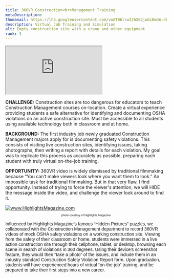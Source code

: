 ```yaml
---
title: 360VR Construction<br>Management Training
metaDescription: 
thumbnail: https://lh3.googleusercontent.com/voATB6lrwI2hX82jwGiBm3n-db1NGPZvAbQ8Og39ALXetIS_baLVg8Sa7vgOCcPZ-tcQO6MiLvRtR0bs3xyCalbmRVn6avjOLSBuNBEM2_WC5HAwq6sYGBDSgrByfqcSo5vDj5cpDQ=w2400
description: Virtual Job Training and Simulation
alt: Empty construction site with a crane and other equipment
rank: 3
---
```



<iframe src="https://momento360.com/e/u/1f47f937e0044f1bb04db34e4df99ecf?utm_campaign=embed&utm_source=other&heading=0&pitch=0&field-of-view=60&size=small" class="youtube-iframe"></iframe>

**CHALLENGE:** Construction sites are too dangerous for educators to teach Construction Management courses on-location. Create a virtual experience providing students a safe alternative for identifying and documenting OSHA violations on an active construction site. Must be accessible to all students using available technology both in classroom and at home.

**BACKGROUND:** The first industry job newly graduated Construction Management majors apply for is documenting safety violations. This consists of visiting live construction sites, identifying issues, taking photographs, then writing a report with details for each violation. My goal was to replicate this process as accurately as possible, preparing each student with truly virtual on-the-job training.

**OPPORTUNITY:** 360VR video is widely dismissed by traditional filmmaking because “You can’t make viewers look where you want them to look.” An impossible task for traditional filmmaking. But in that very flaw, I find opportunity. Instead of trying to force the viewer's attention, we will HIDE the message inside the video, and challenge the viewer look around to find it.

<div class="row">
  <div class="col-md-3">
    <a href="https://www.highlights.com/">
     <img src="https://i.pinimg.com/originals/81/e4/fd/81e4fd7af70ca0fdd4418a16a2fa0717.jpg" alt="www.HighlightsMagazine.com"></img>
    </a>
    <p style="font-family: arial; font-size: .65em; text-align: center">photo courtesy of Highlights Magazine</p>
  </div>
  <div class="col-md-9">
    <p style="font-family:arial">Influenced by Highlights Magazine’s famous “Hidden Pictures” puzzles, we collaborated with the Construction Management department to record 360VR videos of mock OSHA safety violations on a working construction site. Viewing from the safety of their classroom or home, students were immersed in a live action construction site through their cellphone, tablet, or desktop, browsing each scene in search of violations in 360 degrees. Using their device’s screenshot feature, they would then “take a photo” of the issues, and include them in an industry standard Construction Safety Violation Report form. Upon graduation, students will have experienced hours of virtual “on-the-job” training, and be prepared to take their first steps into a new career.</p>
  </div>
</div>